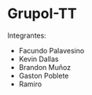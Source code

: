 # GrupoI-TT
Integrantes:

- Facundo Palavesino 
- Kevin Dallas 
- Brandon Muñoz
- Gaston Poblete
- Ramiro

